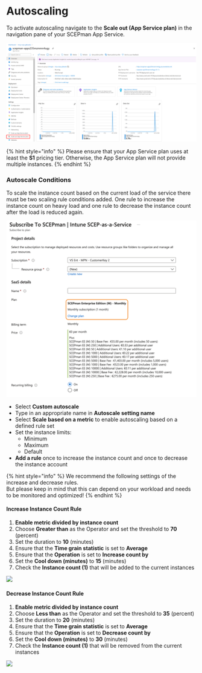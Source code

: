 # Autoscaling

To activate autoscaling navigate to the **Scale out (App Service plan)** in the navigation pane of your SCEPman App Service.

![](<../../../.gitbook/assets/image (4).png>)

{% hint style="info" %}
Please ensure that your App Service plan uses at least the **S1** pricing tier. Otherwise, the App Service plan will not provide multiple instances.
{% endhint %}

### Autoscale Conditions

To scale the instance count based on the current load of the service there must be two scaling rule conditions added. One rule to increase the instance count on heavy load and one rule to decrease the instance count after the load is reduced again.

![](<../../.gitbook/assets/image (8).png>)

* Select **Custom autoscale**
* Type in an appropriate name in **Autoscale setting name**
* Select **Scale based on a metric** to enable autoscaling based on a defined rule set
* Set the instance limits:
  * Minimum
  * Maximum
  * Default
* **Add a rule** once to increase the instance count and once to decrease the instance account

{% hint style="info" %}
We recommend the following settings of the increase and decrease rules. \
But please keep in mind that this can depend on your workload and needs to be monitored and optimized!
{% endhint %}

#### Increase Instance Count Rule

1. **Enable metric divided by instance count**
2. Choose **Greater than** as the Operator and set the threshold to **70** (percent)
3. Set the duration to **10** (minutes)&#x20;
4. Ensure that the **Time grain statistic** is set to **Average**
5. Ensure that the **Operation** is set to **Increase count by**
6. Set the **Cool down (minutes)** to **15** (minutes)
7. Check the **Instance count (1)** that will be added to the current instances

![](../../.gitbook/assets/screen-shot-2021-01-19-at-10.02.50.png)

#### Decrease Instance Count Rule

1. **Enable metric divided by instance count**
2. Choose **Less than** as the Operator and set the threshold to **35** (percent)
3. Set the duration to **20** (minutes)&#x20;
4. Ensure that the **Time grain statistic** is set to **Average**
5. Ensure that the **Operation** is set to **Decrease count by**
6. Set the **Cool down (minutes)** to **30** (minutes)
7. Check the **Instance count (1)** that will be removed from the current instances

![](../../.gitbook/assets/screen-shot-2021-01-19-at-10.08.38.png)
